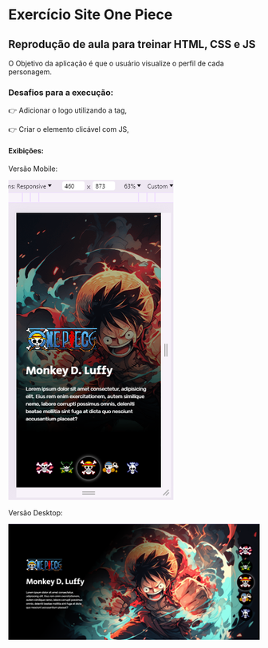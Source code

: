 # Exercício Site One Piece

<h2>Reprodução de aula para treinar HTML, CSS e JS</h2>

O Objetivo da aplicação é que o usuário visualize o perfil de cada personagem.

<h3>Desafios para a execução:</h3>

&#128073; Adicionar o logo utilizando a tag,

&#128073; Criar o elemento clicável com JS,


<h4>Exibições:</h4>

Versão Mobile:

![Foto Site versão mobile](https://github.com/Poliana-llima/Ex-DevQuest-OnePiece/blob/main/Vers%C3%A3o%20Mobile.png)

Versão Desktop:

![Foto Site versão desktop](https://github.com/Poliana-llima/Ex-DevQuest-OnePiece/blob/main/Vers%C3%A3o%20Desktop.png)
